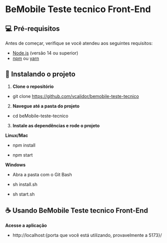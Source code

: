 # BeMobile Teste tecnico Front-End

## 💻 Pré-requisitos

Antes de começar, verifique se você atendeu aos seguintes requisitos:

- [Node.js](https://nodejs.org/) (versão 14 ou superior)
- [npm](https://www.npmjs.com/) ou [yarn](https://yarnpkg.com/)

## 🚀 Instalando o projeto

1. **Clone o repositório**

- git clone https://github.com/vcalidor/bemobile-teste-tecnico

2. **Navegue até a pasta do projeto**

- cd beMobile-teste-tecnico

3. **Instale as dependências e rode o projeto**

**Linux/Mac**

- npm install

- npm start
  
**Windows**

- Abra a pasta com o Git Bash

- sh install.sh

- sh start.sh

## ☕ Usando BeMobile Teste tecnico Front-End

**Acesse a aplicação**

- http://localhost:{porta que você está utilizando, provavelmente a 5173}/
